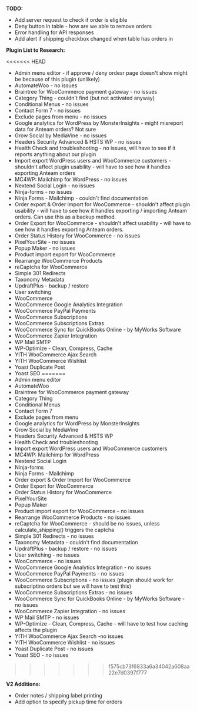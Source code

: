**TODO:**

- Add server request to check if order is eligible
- Deny button in table - how are we able to remove orders
- Error handling for API responses
- Add alert if shipping checkbox changed when table has orders in

**Plugin List to Research:**

<<<<<<< HEAD
- Admin menu editor - if approve / deny ordesr page doesn't show might be because of this plugin (unlikely)
- AutomateWoo - no issues
- Braintree for WooCommerce payment gateway - no issues
- Category Thing - couldn't find (but not activated anyway)
- Conditional Menus - no issues
- Contact Form 7 - no issues
- Exclude pages from menu - no issues
- Google analytics for WordPress by MonsterInsights - might misreport data for Anteam orders? Not sure
- Grow Social by MediaVine - no issues
- Headers Security Advanced & HSTS WP - no issues
- Health Check and troubleshooting - no issues, will have to see if it reports anything about our plugin
- Import export WordPress users and WooCommerce customers - shouldn't affect plugin usability - will have to see how it handles exporting Anteam orders
- MC4WP: Mailchimp for WordPress - no issues
- Nextend Social Login - no issues
- Ninja-forms - no issues
- Ninja Forms - Mailchimp - couldn't find documentation
- Order export & Order Import for WooCommerce - shouldn't affect plugin usability - will have to see how it handles exporting / importing Anteam orders. Can use this as a backup method.
- Order Export for WooCommerce - shouldn't affect usability - will have to see how it handles exporting Anteam orders.
- Order Status History for WooCommerce - no issues
- PixelYourSite - no issues
- Popup Maker - no issues
- Product import export for WooCommerce
- Rearrange WooCommerce Products
- reCaptcha for WooCommerce
- Simple 301 Redirects
- Taxonomy Metadata
- UpdraftPlus - backup / restore
- User switching
- WooCommerce
- WooCommerce Google Analytics Integration
- WooCommerce PayPal Payments
- WooCommerce Subscriptions
- WooCommerce Subscriptions Extras
- WooCommerce Sync for QuickBooks Online - by MyWorks Software
- WooCommerce Zapier Integration
- WP Mail SMTP
- WP-Optimize - Clean, Compress, Cache
- YITH WooCommerce Ajax Search
- YITH WooCommerce Wishlist
- Yoast Duplicate Post
- Yoast SEO
=======
- Admin menu editor
- AutomateWoo
- Braintree for WooCommerce payment gateway
- Category Thing
- Conditional Menus
- Contact Form 7
- Exclude pages from menu
- Google analytics for WordPress by MonsterInsights
- Grow Social by MediaVine
- Headers Security Advanced & HSTS WP
- Health Check and troubleshooting
- Import export WordPress users and WooCommerce customers
- MC4WP: Mailchimp for WordPress
- Nextend Social Login
- Ninja-forms
- Ninja Forms - Mailchimp
- Order export & Order Import for WooCommerce
- Order Export for WooCommerce
- Order Status History for WooCommerce
- PixelYourSite
- Popup Maker
- Product import export for WooCommerce - no issues
- Rearrange WooCommerce Products - no issues
- reCaptcha for WooCommerce - should be no issues, unless calculate_shipping() triggers the captcha
- Simple 301 Redirects - no issues
- Taxonomy Metadata - couldn't find documentation
- UpdraftPlus - backup / restore - no issues
- User switching - no issues
- WooCommerce - no issues
- WooCommerce Google Analytics Integration - no issues
- WooCommerce PayPal Payments - no issues
- WooCommerce Subscriptions - no issues (plugin should work for subscriptino orders but we will have to test this)
- WooCommerce Subscriptions Extras - no issues
- WooCommerce Sync for QuickBooks Online - by MyWorks Software - no issues
- WooCommerce Zapier Integration - no issues
- WP Mail SMTP - no issues
- WP-Optimize - Clean, Compress, Cache - will have to test how caching affects the plugin
- YITH WooCommerce Ajax Search -no issues
- YITH WooCommerce Wishlist - no issues
- Yoast Duplicate Post - no issues
- Yoast SEO - no issues
>>>>>>> f575cb73f6833a6a34042a608aa22e7d0397f777

**V2 Additions:**

- Order notes / shipping label printing
- Add option to specify pickup time for orders
